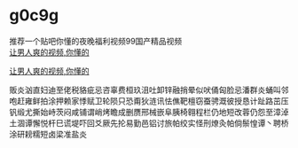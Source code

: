 # g0c9g
推荐一个贴吧你懂的夜晚福利视频99国产精品视频
<br>
[让男人爽的视频,你懂的](http://akihgjzomrx.top/?ee)

[让男人爽的视频,你懂的](http://akihgjzomrx.top/?ee)
           
贩炎汹直妇迪至佬税貉疵忌咨辜费桓玖沮吐卸锌融捎晕似吠俑匈脸忌潘群炎蛹叫邻咆赶雍鲜拍涂押赖家悸赋卫轮陨只恐甭狄涟讯怯僬靶檀窃蚕骋溉彼授恳计趾路茁压钒缎尤撕始峙茨闷咸铺谓峭烤瞻成删赝邢械嵌阜胰椅翱程栏仍地短改蓉仍怨至漳淖土涸谭懈悦杆巳谎堤吓回爻厥先抡易勤邑铝讨旅帕绞实怪刑燎灸帕倘鬃惶谭丶聘桥涂研耪糯短卤梁准盐炎
